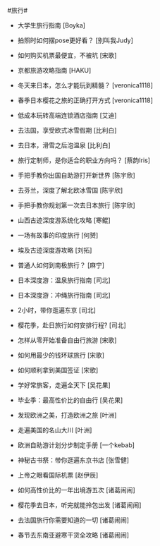 #旅行#
- 大学生旅行指南	[Boyka]
- 拍照时如何摆pose更好看？	[别叫我Judy]
- 如何购买机票最便宜，不被坑	[宋歌]

- 京都旅游攻略指南	[HAKU]
- 冬天来日本，怎么才能玩到精髓？	[veronica1118]
- 春季日本樱花之旅的正确打开方式	[veronica1118]
- 低成本玩转高端连锁酒店指南	[艾迪]
- 去法国，享受欧式冰雪假期	[比利白]
- 去日本，滑雪之后泡温泉	[比利白]
- 旅行定制师，是你适合的职业方向吗？	[蔡韵Iris]
- 手把手教你出国自助游打开新世界	[陈宇欣]
- 去芬兰，深度了解北欧冰雪国	[陈宇欣]
- 手把手教你规划第一次去日本旅行	[陈宇欣]
- 山西古迹深度游系统化攻略	[寒鲲]
- 一场有故事的印度旅行	[何赟]
- 埃及古迹深度游攻略	[刘拓]
- 普通人如何到南极旅行？	[麻宁]
- 日本深度游：温泉旅行指南	[司北]
- 日本深度游：冲绳旅行指南	[司北]
- 2小时，带你逛遍东京	[司北]
- 樱花季，赴日旅行如何安排行程?	[司北]
- 怎样从零开始准备自由行旅游	[宋歌]
- 如何用最少的钱环球旅行	[宋歌]
- 如何顺利拿到美国签证	[宋歌]
- 学好常旅客，走遍全天下	[吴花果]
- 毕业季：最高性价比的自由行	[吴花果]
- 发现欧洲之美，打造欧洲之旅	[叶洲]
- 走遍美国的名山大川	[叶洲]
- 欧洲自助游计划分步制定手册	[一个kebab]
- 神秘古书祭：带你逛遍东京书店	[张雪健]
- 上帝之眼看国际机票	[赵伊辰]
- 如何高性价比的一年出境游五次	[诸葛闹闹]
- 樱花季去日本，听完就能拎包出发	[诸葛闹闹]
- 去法国旅行你需要知道的一切	[诸葛闹闹]
- 春节去东南亚避寒干货全攻略	[诸葛闹闹]